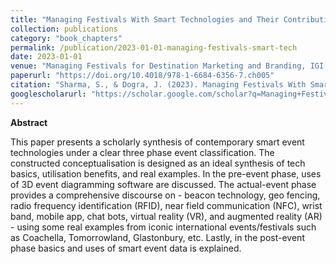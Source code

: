 ```yaml
---
title: "Managing Festivals With Smart Technologies and Their Contribution Towards Destination Promotion"
collection: publications
category: "book_chapters"
permalink: /publication/2023-01-01-managing-festivals-smart-tech
date: 2023-01-01
venue: "Managing Festivals for Destination Marketing and Branding, IGI Global"
paperurl: "https://doi.org/10.4018/978-1-6684-6356-7.ch005"
citation: "Sharma, S., & Dogra, J. (2023). Managing Festivals With Smart Technologies and Their Contribution Towards Destination Promotion. In S. K. Kulshreshtha (Ed.), Managing Festivals for Destination Marketing and Branding (pp. 76–94). IGI Global."
googlescholarurl: "https://scholar.google.com/scholar?q=Managing+Festivals+With+Smart+Technologies+and+Their+Contribution+Towards+Destination+Promotion"
---
```

**Abstract**

This paper presents a scholarly synthesis of contemporary smart event technologies under a clear three phase event classification. The constructed conceptualisation is designed as an ideal synthesis of tech basics, utilisation benefits, and real examples. In the pre-event phase, uses of 3D event diagramming software are discussed. The actual-event phase provides a comprehensive discourse on - beacon technology, geo fencing, radio frequency identification (RFID), near field communication (NFC), wrist band, mobile app, chat bots, virtual reality (VR), and augmented reality (AR) - using some real examples from iconic international events/festivals such as Coachella, Tomorrowland, Glastonbury, etc. Lastly, in the post-event phase basics and uses of smart event data is explained.
